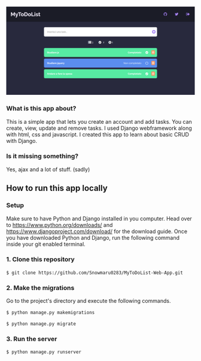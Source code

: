 ![Site view!](/images/site-view.png)
### What is this app about?
This is a simple app that lets you create an account and add tasks. You can create, view, update and remove tasks.
I used Django webframework along with html, css and javascript. 
I created this app to learn about basic CRUD with Django.
### Is it missing something?
Yes, ajax and a lot of stuff. (sadly)

## How to run this app locally
### Setup
Make sure to have Python and Django  installed in you computer. Head over to https://www.python.org/downloads/ and https://www.djangoproject.com/download/ for the download guide.
Once you have downloaded Python and Django, run the following command inside your git enabled terminal.
### 1. Clone this repository
```
$ git clone https://github.com/Snowmaru0283/MyToDoList-Web-App.git
```
### 2. Make the migrations
Go to the project's directory and execute the following commands.

```
$ python manage.py makemigrations
```
```
$ python manage.py migrate
```
### 3. Run the server
```
$ python manage.py runserver
```
